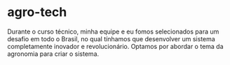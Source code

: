# agro-tech
Durante o curso técnico, minha equipe e eu fomos selecionados para um desafio em todo o Brasil, no qual tínhamos que desenvolver um sistema completamente inovador e revolucionário. Optamos por abordar o tema da agronomia para criar o sistema.
